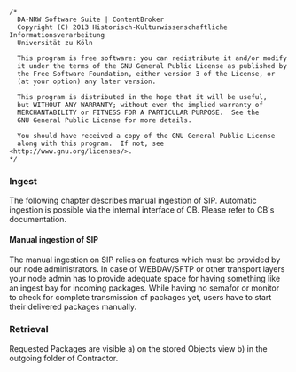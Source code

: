 	/*
	  DA-NRW Software Suite | ContentBroker
	  Copyright (C) 2013 Historisch-Kulturwissenschaftliche Informationsverarbeitung
	  Universität zu Köln
	
	  This program is free software: you can redistribute it and/or modify
	  it under the terms of the GNU General Public License as published by
	  the Free Software Foundation, either version 3 of the License, or
	  (at your option) any later version.
	
	  This program is distributed in the hope that it will be useful,
	  but WITHOUT ANY WARRANTY; without even the implied warranty of
	  MERCHANTABILITY or FITNESS FOR A PARTICULAR PURPOSE.  See the
	  GNU General Public License for more details.
	
	  You should have received a copy of the GNU General Public License
	  along with this program.  If not, see <http://www.gnu.org/licenses/>.
	*/
	
### Ingest 

The following chapter describes manual ingestion of SIP. Automatic ingestion is possible via the 
internal interface of CB. Please refer to CB's documentation. 

#### Manual ingestion of SIP 

The manual ingestion on SIP relies on features which must be provided by our node administrators.
In case of WEBDAV/SFTP or other transport layers your node admin has to provide adequate 
space for having something like an ingest bay for incoming packages. 
While having no semafor or monitor to check for complete transmission of packages yet, users 
have to start their delivered packages manually.  


### Retrieval 

Requested Packages are visible a) on the stored Objects view b) in the outgoing folder of Contractor.
